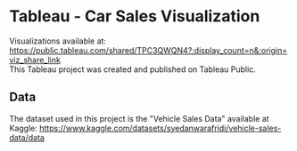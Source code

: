 # Tableau - Car Sales Visualization
Visualizations available at: https://public.tableau.com/shared/TPC3QWQN4?:display_count=n&:origin=viz_share_link \
This Tableau project was created and published on Tableau Public.
## Data
The dataset used in this project is the "Vehicle Sales Data" available at Kaggle: https://www.kaggle.com/datasets/syedanwarafridi/vehicle-sales-data/data
